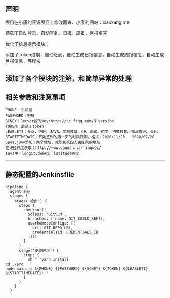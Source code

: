 ## 声明
项目在小康的开源项目上修改而来、小康的网站：xiaokang.me

蘑菇丁自动登录，自动签到，日报，周报，月报填写

优化了信息提示模块；

添加了Token过期，自动签到，自动生成日报信息，自动生成周报信息，自动生成月报信息，等模块

添加了各个模块的注解，和简单异常的处理
---------------------------------
## 相关参数和注意事项

````
PHONE :手机号  
PASSWORD：密码  
SCKEY：Server酱的key:http://sc.ftqq.com/3.version
TOKEN: 蘑菇丁token
LEABLETI：专业，护理、JAVA、学前教育、C#、测试、药学、初等教育、物流管理、会计、
STARTTIMEDATE：开始签到的第一天的时间日期，格式：2020/11/23   2020/07/20
Sava.js中添加了两个地址，咸职和第四人民医院的地址
在线经纬度获取：http://www.daquan.la/jingwei/
sava中：longitude经度，latitude纬度
````

---------------------------------

## 静态配置的Jenkinsfile

````
pipeline {
  agent any
  stages {
    stage('检出') {
      steps {
        checkout([
          $class: 'GitSCM',
          branches: [[name: GIT_BUILD_REF]],
          userRemoteConfigs: [[
            url: GIT_REPO_URL,
            credentialsId: CREDENTIALS_ID
          ]]])
        }
      }
      stage('安装环境') {
        steps {
          sh '''yarn install
cd ./src
node main.js ${PHONE} ${PASSWORD} ${SCKEY} ${TOKEN} ${LEABLETI} ${STARTTIMEDATE}'''
        }
      } 
    }
  }
````

